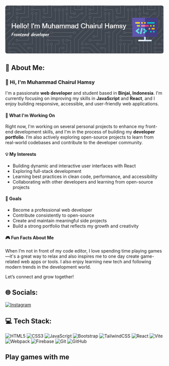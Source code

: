 ![Muhammad Chairul Hamsy](./img/github-header-img-1.png)

## 💫 About Me:
### 👋 Hi, I'm Muhammad Chairul Hamsy

I'm a passionate **web developer** and student based in **Binjai, Indonesia**. I'm currently focusing on improving my skills in **JavaScript** and **React**, and I enjoy building responsive, accessible, and user-friendly web applications.

#### 🚀 What I'm Working On
Right now, I'm working on several personal projects to enhance my front-end development skills, and I'm in the process of building my **developer portfolio**. I’m also actively exploring open-source projects to learn from real-world codebases and contribute to the developer community.

#### 💡 My Interests
- Building dynamic and interactive user interfaces with React
- Exploring full-stack development
- Learning best practices in clean code, performance, and accessibility
- Collaborating with other developers and learning from open-source projects

#### 🎯 Goals
- Become a professional web developer
- Contribute consistently to open-source
- Create and maintain meaningful side projects
- Build a strong portfolio that reflects my growth and creativity

#### 🎮 Fun Facts About Me
When I’m not in front of my code editor, I love spending time playing games—it's a great way to relax and also inspires me to one day create game-related web apps or tools. I also enjoy learning new tech and following modern trends in the development world.

Let’s connect and grow together!



## 🌐 Socials:
[![Instagram](https://img.shields.io/badge/Instagram-%23E4405F.svg?logo=Instagram&logoColor=white)](https://instagram.com/hamsydev)

## 💻 Tech Stack:
![HTML5](https://img.shields.io/badge/html5-%23E34F26.svg?style=for-the-badge&logo=html5&logoColor=white) ![CSS3](https://img.shields.io/badge/css3-%231572B6.svg?style=for-the-badge&logo=css3&logoColor=white) ![JavaScript](https://img.shields.io/badge/javascript-%23323330.svg?style=for-the-badge&logo=javascript&logoColor=%23F7DF1E) ![Bootstrap](https://img.shields.io/badge/bootstrap-%238511FA.svg?style=for-the-badge&logo=bootstrap&logoColor=white) ![TailwindCSS](https://img.shields.io/badge/tailwindcss-%2338B2AC.svg?style=for-the-badge&logo=tailwind-css&logoColor=white) ![React](https://img.shields.io/badge/react-%2320232a.svg?style=for-the-badge&logo=react&logoColor=%2361DAFB) ![Vite](https://img.shields.io/badge/vite-%23646CFF.svg?style=for-the-badge&logo=vite&logoColor=white) ![Webpack](https://img.shields.io/badge/webpack-%238DD6F9.svg?style=for-the-badge&logo=webpack&logoColor=black) ![Firebase](https://img.shields.io/badge/firebase-a08021?style=for-the-badge&logo=firebase&logoColor=ffcd34) ![Git](https://img.shields.io/badge/git-%23F05033.svg?style=for-the-badge&logo=git&logoColor=white) ![GitHub](https://img.shields.io/badge/github-%23121011.svg?style=for-the-badge&logo=github&logoColor=white)

<h2 align="left">Play games with me</h2>

###
<!-- 
<picture>
  <source media="(prefers-color-scheme: dark)" srcset="https://raw.githubusercontent.com/MuhammadChairulHamsy/MuhammadChairulHamsy/output/pacman-contribution-graph-dark.svg">
  <source media="(prefers-color-scheme: light)" srcset="https://raw.githubusercontent.com/MuhammadChairulHamsy/MuhammadChairulHamsy/output/pacman-contribution-graph.svg">
  <img alt="pacman contribution graph" src="https://raw.githubusercontent.com/MuhammadChairulHamsy/MuhammadChairulHamsy/output/pacman-contribution-graph.svg">
</picture> -->

###
